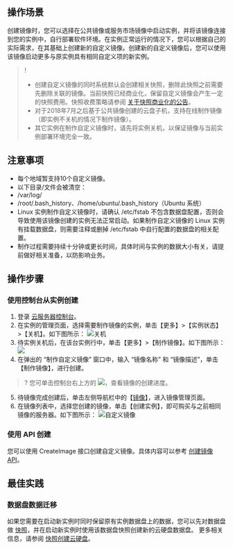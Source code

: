 ## 操作场景

创建镜像时，您可以选择在公共镜像或服务市场镜像中启动实例，并将该镜像连接到您的实例中，自行部署软件环境。在实例正常运行的情况下，您可以根据自己的实际需求，在其基础上创建新的自定义镜像。创建新的自定义镜像后，您可以使用该镜像启动更多与原实例具有相同自定义项的新实例。

>! 
> - 创建自定义镜像的同时系统默认会创建相关快照，删除此快照之前需要先删除关联的镜像。当前快照已经商业化，保留自定义镜像会产生一定的快照费用。快照收费策略请参阅 [关于快照商业化的公告](https://cloud.tencent.com/document/product/362/17935)。
> - 对于2018年7月之后基于公共镜像创建的云盘子机，支持在线制作镜像（即实例不关机的情况下制作镜像）。
> - 其它实例在制作自定义镜像时，请先将实例关机，以保证镜像与当前实例部署环境完全一致。

## 注意事项

- 每个地域暂支持10个自定义镜像。
- 以下目录/文件会被清空：
 - /var/log/  
 - /root/.bash_history、/home/ubuntu/.bash_history（Ubuntu 系统）
- Linux 实例制作自定义镜像时，请确认 /etc/fstab 不包含数据盘配置，否则会导致使用该镜像创建的实例无法正常启动。如果制作自定义镜像的 Linux 实例有挂载数据盘，则需要注释或删掉 /etc/fstab 中自行配置的数据盘的相关配置。
- 制作过程需要持续十分钟或更长时间，具体时间与实例的数据大小有关，请提前做好相关准备，以防影响业务。

## 操作步骤

### 使用控制台从实例创建

1. 登录 [云服务器控制台](https://console.cloud.tencent.com/cvm)。
2. 在实例的管理页面，选择需要制作镜像的实例，单击【更多】>【实例状态】>【关机】。如下图所示：
![关机](https://main.qcloudimg.com/raw/4e7f90adcd5ad6a6d20662d7f6175c75.png)
3. 待实例关机后，在该台实例行中，单击【更多】>【制作镜像】。如下图所示：
![](https://main.qcloudimg.com/raw/f54b6446016d38f0e9967b93215a547b.png)
4. 在弹出的 “制作自定义镜像” 窗口中，输入 “镜像名称” 和 “镜像描述”，单击【制作镜像】，进行创建。
>? 您可单击控制台右上方的 <img src="https://main.qcloudimg.com/raw/31b31c7b27848f0378932f17273feff3.png" style="margin: 0;"></img>，查看镜像的创建进度。
>
5. 待镜像完成创建后，单击左侧导航栏中的【[镜像](https://console.cloud.tencent.com/cvm/image)】，进入镜像管理页面。
6. 在镜像列表中，选择您创建的镜像，单击【创建实例】，即可购买与之前相同镜像的服务器。如下图所示：
![自定义镜像](https://main.qcloudimg.com/raw/72c11e2a8590cce35bedadc2dea2d65a.png)

### 使用 API 创建

您可以使用 CreateImage 接口创建自定义镜像。具体内容可以参考 [创建镜像 API](https://cloud.tencent.com/document/api/213/16726)。

## 最佳实践

### 数据盘数据迁移

如果您需要在启动新实例时同时保留原有实例数据盘上的数据，您可以先对数据盘做 [快照](https://cloud.tencent.com/document/product/362/5754)，并在启动新实例时使用该数据盘快照创建新的云硬盘数据盘。
更多相关信息，请参阅 [快照创建云硬盘](https://cloud.tencent.com/document/product/362/5757)。
